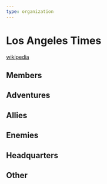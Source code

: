```yaml
---
type: organization
---
```

# Los Angeles Times

[wikipedia](https://en.wikipedia.org/wiki/Los_Angeles_Times)

## Members


## Adventures


## Allies


## Enemies


## Headquarters


## Other